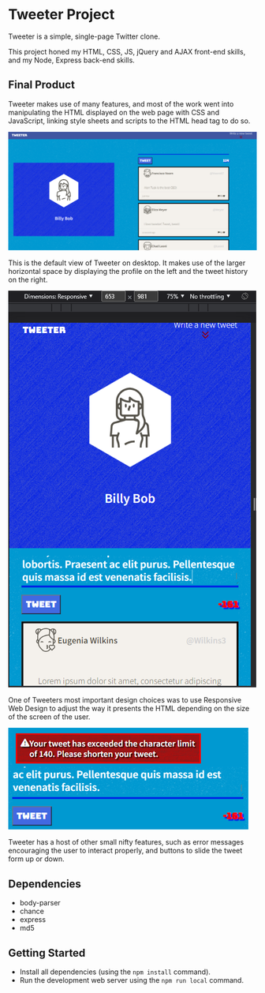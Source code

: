 # Tweeter Project

Tweeter is a simple, single-page Twitter clone.

This project honed my HTML, CSS, JS, jQuery and AJAX front-end skills, and my Node, Express back-end skills.

## Final Product

Tweeter makes use of many features, and most of the work went into manipulating the HTML displayed on the web page with CSS and JavaScript, linking style sheets and scripts to the HTML head tag to do so. 

!["Tweeter on desktop"](https://github.com/Adam-Marx/tweeter/blob/master/docs/tweeter-desktop.png?raw=true)

This is the default view of Tweeter on desktop. It makes use of the larger horizontal space by displaying the profile on the left and the tweet history on the right.

!["Tweeter on other devices"](https://github.com/Adam-Marx/tweeter/blob/master/docs/tweeter-mobile.png?raw=true)

One of Tweeters most important design choices was to use Responsive Web Design to adjust the way it presents the HTML depending on the size of the screen of the user.

!["Error message"](https://github.com/Adam-Marx/tweeter/blob/master/docs/tweeter-error.png?raw=true)

Tweeter has a host of other small nifty features, such as error messages encouraging the user to interact properly, and buttons to slide the tweet form up or down.



## Dependencies
- body-parser
- chance
- express
- md5

## Getting Started

- Install all dependencies (using the ```npm install``` command).
- Run the development web server using the ```npm run local``` command.
